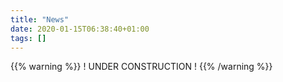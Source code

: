 ```yaml
---
title: "News"
date: 2020-01-15T06:38:40+01:00
tags: []
---
```



{{% warning %}}
   ! UNDER CONSTRUCTION !
{{% /warning %}}
